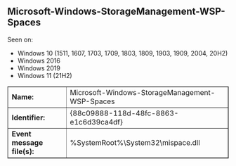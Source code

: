## Microsoft-Windows-StorageManagement-WSP-Spaces

Seen on:
* Windows 10 (1511, 1607, 1703, 1709, 1803, 1809, 1903, 1909, 2004, 20H2)
* Windows 2016
* Windows 2019
* Windows 11 (21H2)

<table border="1" class="docutils">
  <tbody>
    <tr>
      <td><b>Name:</b></td>
      <td>Microsoft-Windows-StorageManagement-WSP-Spaces</td>
    </tr>
    <tr>
      <td><b>Identifier:</b></td>
      <td>{88c09888-118d-48fc-8863-e1c6d39ca4df}</td>
    </tr>
    <tr>
      <td><b>Event message file(s):</b></td>
      <td>%SystemRoot%\System32\mispace.dll</td>
    </tr>
  </tbody>
</table>

&nbsp;

